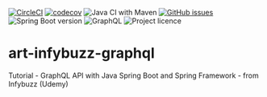 [![CircleCI](https://circleci.com/gh/artshishkin/art-infybuzz-graphql.svg?style=svg)](https://circleci.com/gh/artshishkin/art-infybuzz-graphql)
[![codecov](https://codecov.io/gh/artshishkin/art-infybuzz-graphql/branch/main/graph/badge.svg?token=U5YRYVEM7N)](https://codecov.io/gh/artshishkin/art-infybuzz-graphql)
![Java CI with Maven](https://github.com/artshishkin/art-infybuzz-graphql/workflows/Java%20CI%20with%20Maven/badge.svg)
[![GitHub issues](https://img.shields.io/github/issues/artshishkin/art-infybuzz-graphql)](https://github.com/artshishkin/art-infybuzz-graphql/issues)
![Spring Boot version][springver]
![GraphQL][graphql]
![Project licence][licence]

# art-infybuzz-graphql
Tutorial - GraphQL API with Java Spring Boot and Spring Framework - from Infybuzz (Udemy)

[springver]: https://img.shields.io/badge/dynamic/xml?label=Spring%20Boot&query=%2F%2A%5Blocal-name%28%29%3D%27project%27%5D%2F%2A%5Blocal-name%28%29%3D%27parent%27%5D%2F%2A%5Blocal-name%28%29%3D%27version%27%5D&url=https%3A%2F%2Fraw.githubusercontent.com%2Fartshishkin%2Fart-infybuzz-graphql%2Fmaster%2Fpom.xml&logo=Spring&labelColor=white&color=grey
[licence]: https://img.shields.io/github/license/artshishkin/art-infybuzz-graphql.svg
[graphql]: https://img.shields.io/static/v1?label=&message=GraphQL&labelColor=grey&color=white&cacheSeconds=60&logo=graphql
